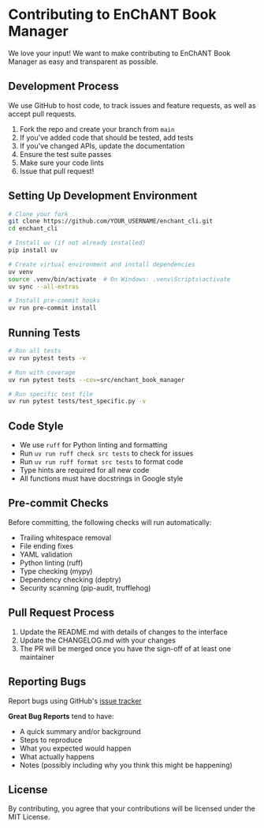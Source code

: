 # Contributing to EnChANT Book Manager

We love your input! We want to make contributing to EnChANT Book Manager as easy and transparent as possible.

## Development Process

We use GitHub to host code, to track issues and feature requests, as well as accept pull requests.

1. Fork the repo and create your branch from `main`
2. If you've added code that should be tested, add tests
3. If you've changed APIs, update the documentation
4. Ensure the test suite passes
5. Make sure your code lints
6. Issue that pull request!

## Setting Up Development Environment

```bash
# Clone your fork
git clone https://github.com/YOUR_USERNAME/enchant_cli.git
cd enchant_cli

# Install uv (if not already installed)
pip install uv

# Create virtual environment and install dependencies
uv venv
source .venv/bin/activate  # On Windows: .venv\Scripts\activate
uv sync --all-extras

# Install pre-commit hooks
uv run pre-commit install
```

## Running Tests

```bash
# Run all tests
uv run pytest tests -v

# Run with coverage
uv run pytest tests --cov=src/enchant_book_manager

# Run specific test file
uv run pytest tests/test_specific.py -v
```

## Code Style

- We use `ruff` for Python linting and formatting
- Run `uv run ruff check src tests` to check for issues
- Run `uv run ruff format src tests` to format code
- Type hints are required for all new code
- All functions must have docstrings in Google style

## Pre-commit Checks

Before committing, the following checks will run automatically:
- Trailing whitespace removal
- File ending fixes
- YAML validation
- Python linting (ruff)
- Type checking (mypy)
- Dependency checking (deptry)
- Security scanning (pip-audit, trufflehog)

## Pull Request Process

1. Update the README.md with details of changes to the interface
2. Update the CHANGELOG.md with your changes
3. The PR will be merged once you have the sign-off of at least one maintainer

## Reporting Bugs

Report bugs using GitHub's [issue tracker](https://github.com/Emasoft/enchant_cli/issues)

**Great Bug Reports** tend to have:
- A quick summary and/or background
- Steps to reproduce
- What you expected would happen
- What actually happens
- Notes (possibly including why you think this might be happening)

## License

By contributing, you agree that your contributions will be licensed under the MIT License.
